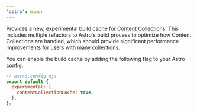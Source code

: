 ```yaml
---
'astro': minor
---
```


Provides a new, experimental build cache for [Content Collections](https://docs.astro.build/en/guides/content-collections/). This includes multiple refactors to Astro's build process to optimize how Content Collections are handled, which should provide significant performance improvements for users with many collections.

You can enable the build cache by adding the following flag to your Astro config:

```js
// astro.config.mjs
export default {
  experimental: {
    contentCollectionCache: true,
  },
};
```
